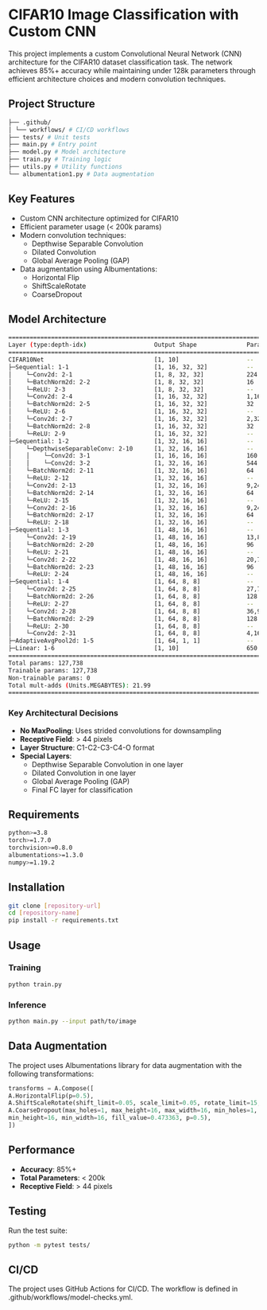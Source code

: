 # CIFAR10 Image Classification with Custom CNN

This project implements a custom Convolutional Neural Network (CNN) architecture for the CIFAR10 dataset classification task. The network achieves 85%+ accuracy while maintaining under 128k parameters through efficient architecture choices and modern convolution techniques.

## Project Structure

```bash
├── .github/
│ └── workflows/ # CI/CD workflows
├── tests/ # Unit tests
├── main.py # Entry point
├── model.py # Model architecture
├── train.py # Training logic
├── utils.py # Utility functions
└── albumentation1.py # Data augmentation
```


## Key Features

- Custom CNN architecture optimized for CIFAR10
- Efficient parameter usage (< 200k params)
- Modern convolution techniques:
  - Depthwise Separable Convolution
  - Dilated Convolution
  - Global Average Pooling (GAP)
- Data augmentation using Albumentations:
  - Horizontal Flip
  - ShiftScaleRotate
  - CoarseDropout

## Model Architecture
```bash
==========================================================================================
Layer (type:depth-idx)                   Output Shape              Param #
==========================================================================================
CIFAR10Net                               [1, 10]                   --
├─Sequential: 1-1                        [1, 16, 32, 32]           --
│    └─Conv2d: 2-1                       [1, 8, 32, 32]            224
│    └─BatchNorm2d: 2-2                  [1, 8, 32, 32]            16
│    └─ReLU: 2-3                         [1, 8, 32, 32]            --
│    └─Conv2d: 2-4                       [1, 16, 32, 32]           1,168
│    └─BatchNorm2d: 2-5                  [1, 16, 32, 32]           32
│    └─ReLU: 2-6                         [1, 16, 32, 32]           --
│    └─Conv2d: 2-7                       [1, 16, 32, 32]           2,320
│    └─BatchNorm2d: 2-8                  [1, 16, 32, 32]           32
│    └─ReLU: 2-9                         [1, 16, 32, 32]           --
├─Sequential: 1-2                        [1, 32, 16, 16]           --
│    └─DepthwiseSeparableConv: 2-10      [1, 32, 16, 16]           --
│    │    └─Conv2d: 3-1                  [1, 16, 16, 16]           160
│    │    └─Conv2d: 3-2                  [1, 32, 16, 16]           544
│    └─BatchNorm2d: 2-11                 [1, 32, 16, 16]           64
│    └─ReLU: 2-12                        [1, 32, 16, 16]           --
│    └─Conv2d: 2-13                      [1, 32, 16, 16]           9,248
│    └─BatchNorm2d: 2-14                 [1, 32, 16, 16]           64
│    └─ReLU: 2-15                        [1, 32, 16, 16]           --
│    └─Conv2d: 2-16                      [1, 32, 16, 16]           9,248
│    └─BatchNorm2d: 2-17                 [1, 32, 16, 16]           64
│    └─ReLU: 2-18                        [1, 32, 16, 16]           --
├─Sequential: 1-3                        [1, 48, 16, 16]           --
│    └─Conv2d: 2-19                      [1, 48, 16, 16]           13,872
│    └─BatchNorm2d: 2-20                 [1, 48, 16, 16]           96
│    └─ReLU: 2-21                        [1, 48, 16, 16]           --
│    └─Conv2d: 2-22                      [1, 48, 16, 16]           20,784
│    └─BatchNorm2d: 2-23                 [1, 48, 16, 16]           96
│    └─ReLU: 2-24                        [1, 48, 16, 16]           --
├─Sequential: 1-4                        [1, 64, 8, 8]             --
│    └─Conv2d: 2-25                      [1, 64, 8, 8]             27,712
│    └─BatchNorm2d: 2-26                 [1, 64, 8, 8]             128
│    └─ReLU: 2-27                        [1, 64, 8, 8]             --
│    └─Conv2d: 2-28                      [1, 64, 8, 8]             36,928
│    └─BatchNorm2d: 2-29                 [1, 64, 8, 8]             128
│    └─ReLU: 2-30                        [1, 64, 8, 8]             --
│    └─Conv2d: 2-31                      [1, 64, 8, 8]             4,160
├─AdaptiveAvgPool2d: 1-5                 [1, 64, 1, 1]             --
├─Linear: 1-6                            [1, 10]                   650
==========================================================================================
Total params: 127,738
Trainable params: 127,738
Non-trainable params: 0
Total mult-adds (Units.MEGABYTES): 21.99
==========================================================================================
```

### Key Architectural Decisions

- **No MaxPooling**: Uses strided convolutions for downsampling
- **Receptive Field**: > 44 pixels
- **Layer Structure**: C1-C2-C3-C4-O format
- **Special Layers**:
  - Depthwise Separable Convolution in one layer
  - Dilated Convolution in one layer
  - Global Average Pooling (GAP)
  - Final FC layer for classification

## Requirements
```bash
python>=3.8
torch>=1.7.0
torchvision>=0.8.0
albumentations>=1.3.0
numpy>=1.19.2
```


## Installation
```bash
git clone [repository-url]
cd [repository-name]
pip install -r requirements.txt
```


## Usage

### Training
```bash
python train.py
```

### Inference
```bash
python main.py --input path/to/image
```


## Data Augmentation

The project uses Albumentations library for data augmentation with the following transformations:
```python
transforms = A.Compose([
A.HorizontalFlip(p=0.5),
A.ShiftScaleRotate(shift_limit=0.05, scale_limit=0.05, rotate_limit=15, p=0.5),
A.CoarseDropout(max_holes=1, max_height=16, max_width=16, min_holes=1,
min_height=16, min_width=16, fill_value=0.473363, p=0.5),
])
```


## Performance

- **Accuracy**: 85%+
- **Total Parameters**: < 200k
- **Receptive Field**: > 44 pixels

## Testing

Run the test suite:
```bash
python -m pytest tests/
```


## CI/CD

The project uses GitHub Actions for CI/CD. The workflow is defined in .github/workflows/model-checks.yml.

